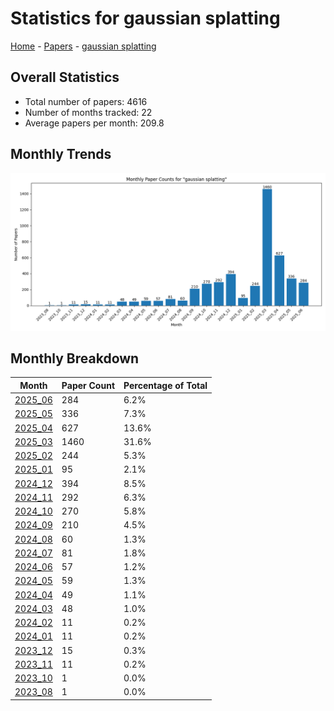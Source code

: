 # Statistics for gaussian splatting

[Home](https://arxcompass.github.io) - [Papers](https://arxcompass.github.io/papers) - [gaussian splatting](https://arxcompass.github.io/papers/gaussian_splatting)

## Overall Statistics

- Total number of papers: 4616
- Number of months tracked: 22
- Average papers per month: 209.8

## Monthly Trends

![Monthly Paper Counts](monthly_stats.png)

## Monthly Breakdown

| Month | Paper Count | Percentage of Total |
| --- | --- | --- |
| [2025_06](./2025_06/papers_1.md) | 284 | 6.2% |
| [2025_05](./2025_05/papers_1.md) | 336 | 7.3% |
| [2025_04](./2025_04/papers_1.md) | 627 | 13.6% |
| [2025_03](./2025_03/papers_1.md) | 1460 | 31.6% |
| [2025_02](./2025_02/papers_1.md) | 244 | 5.3% |
| [2025_01](./2025_01/papers_1.md) | 95 | 2.1% |
| [2024_12](./2024_12/papers_1.md) | 394 | 8.5% |
| [2024_11](./2024_11/papers_1.md) | 292 | 6.3% |
| [2024_10](./2024_10/papers_1.md) | 270 | 5.8% |
| [2024_09](./2024_09/papers_1.md) | 210 | 4.5% |
| [2024_08](./2024_08/papers_1.md) | 60 | 1.3% |
| [2024_07](./2024_07/papers_1.md) | 81 | 1.8% |
| [2024_06](./2024_06/papers_1.md) | 57 | 1.2% |
| [2024_05](./2024_05/papers_1.md) | 59 | 1.3% |
| [2024_04](./2024_04/papers_1.md) | 49 | 1.1% |
| [2024_03](./2024_03/papers_1.md) | 48 | 1.0% |
| [2024_02](./2024_02/papers_1.md) | 11 | 0.2% |
| [2024_01](./2024_01/papers_1.md) | 11 | 0.2% |
| [2023_12](./2023_12/papers_1.md) | 15 | 0.3% |
| [2023_11](./2023_11/papers_1.md) | 11 | 0.2% |
| [2023_10](./2023_10/papers_1.md) | 1 | 0.0% |
| [2023_08](./2023_08/papers_1.md) | 1 | 0.0% |
